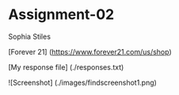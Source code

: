 # Assignment-02
Sophia Stiles

[Forever 21] (https://www.forever21.com/us/shop)

[My response file] (./responses.txt)

![Screenshot] (./images/findscreenshot1.png)
